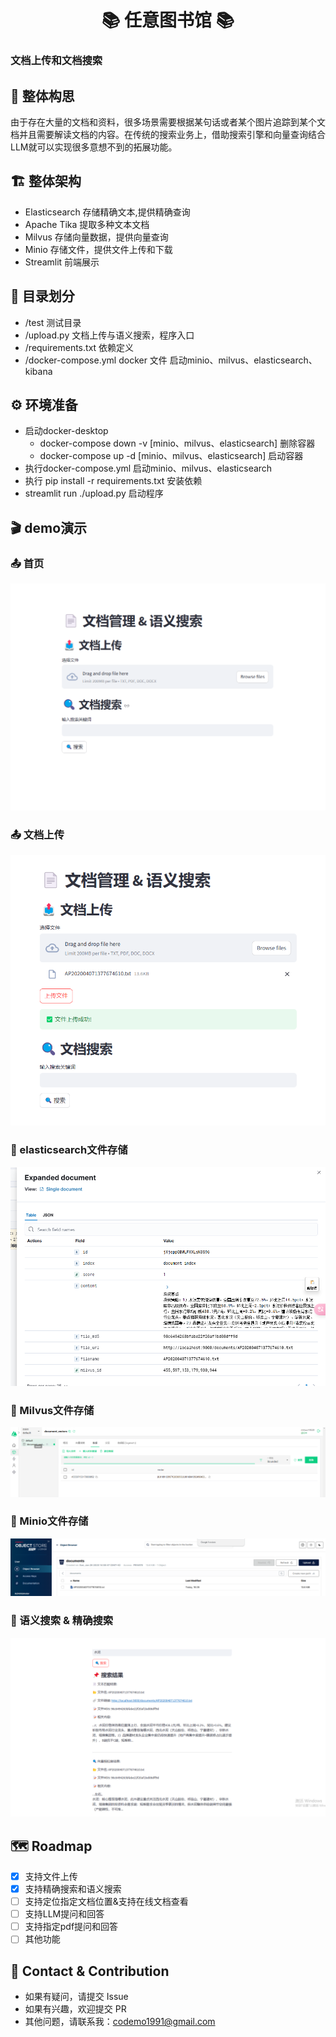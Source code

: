 <div align="center">
 <h1>📚 任意图书馆 📚</h1>
</div>

### 文档上传和文档搜索

## 🎯 整体构思
由于存在大量的文档和资料，很多场景需要根据某句话或者某个图片追踪到某个文档并且需要解读文档的内容。在传统的搜索业务上，借助搜索引擎和向量查询结合LLM就可以实现很多意想不到的拓展功能。

## 🏗️ 整体架构
- Elasticsearch 存储精确文本,提供精确查询
- Apache Tika 提取多种文本文档
- Milvus 存储向量数据，提供向量查询
- Minio 存储文件，提供文件上传和下载
- Streamlit 前端展示

## 📁 目录划分
- /test 测试目录
- /upload.py 文档上传与语义搜索，程序入口
- /requirements.txt 依赖定义
- /docker-compose.yml docker 文件 启动minio、milvus、elasticsearch、kibana

## ⚙️ 环境准备
- 启动docker-desktop
  - docker-compose down -v [minio、milvus、elasticsearch] 删除容器
  - docker-compose up -d [minio、milvus、elasticsearch] 启动容器
- 执行docker-compose.yml 启动minio、milvus、elasticsearch
- 执行 pip install -r requirements.txt 安装依赖
- streamlit run ./upload.py 启动程序

## 🎬 demo演示
### 📤 首页
![首页](./doc/1.png)

### 📤 文档上传
![文档上传](./doc/2.png)

### 📄 elasticsearch文件存储
![elasticsearch文件存储](./doc/3.png)

### 📄 Milvus文件存储
![Milvus文件存储](./doc/7.png)

### 📄 Minio文件存储
![Minio文件存储](./doc/4.png)

### 📄 语义搜索 & 精确搜索
![精确搜索](./doc/6.png)



## 🗺️ Roadmap
- [x] 支持文件上传
- [x] 支持精确搜索和语义搜索
- [ ] 支持定位指定文档位置&支持在线文档查看
- [ ] 支持LLM提问和回答
- [ ] 支持指定pdf提问和回答
- [ ] 其他功能

## 💬 Contact & Contribution
- 如果有疑问，请提交 Issue
- 如果有兴趣，欢迎提交 PR
- 其他问题，请联系我：codemo1991@gmail.com
